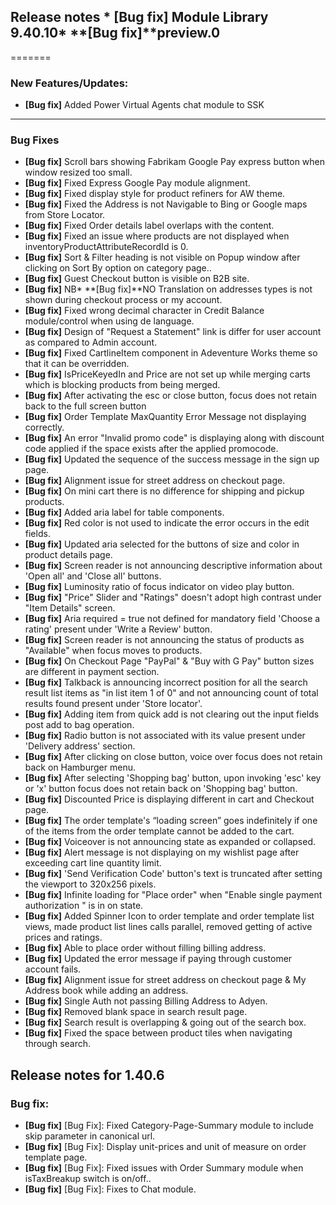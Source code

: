 ## Release notes * **[Bug fix]** Module Library 9.40.10* **[Bug fix]**preview.0
=======
### New Features/Updates:
* **[Bug fix]** Added Power Virtual Agents chat module to SSK

___
### Bug Fixes
* **[Bug fix]** Scroll bars showing Fabrikam Google Pay express button when window resized too small.
* **[Bug fix]** Fixed Express Google Pay module alignment.
* **[Bug fix]** Fixed display style for product refiners for AW theme.
* **[Bug fix]** Fixed the Address is not Navigable to Bing or Google maps from Store Locator.
* **[Bug fix]** Fixed Order details label overlaps with the content.
* **[Bug fix]** Fixed an issue where products are not displayed when inventoryProductAttributeRecordId is 0.
* **[Bug fix]** Sort & Filter heading is not visible on Popup window after clicking on Sort By option on category page..
* **[Bug fix]** Guest Checkout button is visible on B2B site.
* **[Bug fix]** NB* **[Bug fix]**NO Translation on addresses types is not shown during checkout process or my account.
* **[Bug fix]** Fixed wrong decimal character in Credit Balance module/control when using de language.
* **[Bug fix]** Design of "Request a Statement" link is differ for user account as compared to Admin account.
* **[Bug fix]** Fixed CartlineItem component in Adeventure Works theme so that it can be overridden.
* **[Bug fix]** IsPriceKeyedIn and Price are not set up while merging carts which is blocking products from being merged.
* **[Bug fix]** After activating the esc or close button, focus does not retain back to the full screen button
* **[Bug fix]** Order Template MaxQuantity Error Message not displaying correctly.
* **[Bug fix]** An error "Invalid promo code" is displaying along with discount code applied if the space exists after the applied promocode.
* **[Bug fix]** Updated the sequence of the success message in the sign up page.
* **[Bug fix]** Alignment issue for street address on checkout page.
* **[Bug fix]** On mini cart there is no difference for shipping and pickup products.
* **[Bug fix]** Added aria label for table components.
* **[Bug fix]** Red color is not used to indicate the error occurs in the edit fields.
* **[Bug fix]** Updated aria selected for the buttons of size and color in product details page.
* **[Bug fix]** Screen reader is not announcing descriptive information about 'Open all' and 'Close all' buttons.
* **[Bug fix]** Luminosity ratio of focus indicator on video play button.
* **[Bug fix]** "Price" Slider and "Ratings" doesn't adopt high contrast under "Item Details" screen.
* **[Bug fix]** Aria required = true not defined for mandatory field 'Choose a rating' present under 'Write a Review' button.
* **[Bug fix]** Screen reader is not announcing the status of products as "Available" when focus moves to products.
* **[Bug fix]** On Checkout Page "PayPal" & "Buy with G Pay" button sizes are different in payment section.
* **[Bug fix]** Talkback is announcing incorrect position for all the search result list items as "in list item 1 of 0" and not announcing count of total results found present under 'Store locator'.
* **[Bug fix]** Adding item from quick add is not clearing out the input fields post add to bag operation.
* **[Bug fix]** Radio button is not associated with its value present under 'Delivery address' section.
* **[Bug fix]** After clicking on close button, voice over focus does not retain back on Hamburger menu.
* **[Bug fix]** After selecting 'Shopping bag' button, upon invoking 'esc' key or 'x' button focus does not retain back on 'Shopping bag' button.
* **[Bug fix]** Discounted Price is displaying different in cart and Checkout page.
* **[Bug fix]** The order template's “loading screen” goes indefinitely if one of the items from the order template cannot be added to the cart.
* **[Bug fix]** Voiceover is not announcing state as expanded or collapsed.
* **[Bug fix]** Alert message is not displaying on my wishlist page after exceeding cart line quantity limit.
* **[Bug fix]** 'Send Verification Code' button's text is truncated after setting the viewport to 320x256 pixels.
* **[Bug fix]** Infinite loading for "Place order" when "Enable single payment authorization " is in on state.
* **[Bug fix]** Added Spinner Icon to order template and order template list views, made product list lines calls parallel, removed getting of active prices and ratings.
* **[Bug fix]** Able to place order without filling billing address.
* **[Bug fix]** Updated the error message if paying through customer account fails.
* **[Bug fix]** Alignment issue for street address on checkout page & My Address book while adding an address.
* **[Bug fix]** Single Auth not passing Billing Address to Adyen.
* **[Bug fix]** Removed blank space in search result page.
* **[Bug fix]** Search result is overlapping & going out of the search box.
* **[Bug fix]** Fixed the space between product tiles when navigating through search.

## Release notes for 1.40.6

### Bug fix:
* **[Bug fix]** [Bug Fix]: Fixed Category-Page-Summary module to include skip parameter in canonical url.
* **[Bug fix]** [Bug Fix]: Display unit-prices and unit of measure on order template page.
* **[Bug fix]** [Bug Fix]: Fixed issues with Order Summary module when isTaxBreakup switch is on/off..
* **[Bug fix]** [Bug Fix]: Fixes to Chat module.

